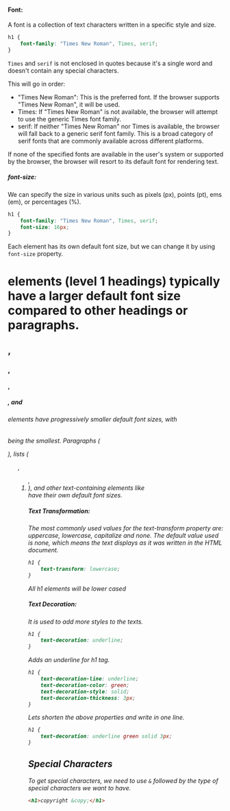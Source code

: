 #### Font:

A font is a collection of text characters written in a specific style and size.

```css
h1 {
	font-family: "Times New Roman", Times, serif;
}
```

`Times` and `serif` is not enclosed in quotes because it's a single word and doesn't contain any special characters.

This will go in order:

- "Times New Roman": This is the preferred font. If the browser supports "Times New Roman", it will be used.
- Times: If "Times New Roman" is not available, the browser will attempt to use the generic Times font family.
- serif: If neither "Times New Roman" nor Times is available, the browser will fall back to a generic serif font family. This is a broad category of serif fonts that are commonly available across different platforms.

If none of the specified fonts are available in the user's system or supported by the browser, the browser will resort to its default font for rendering text.

##### font-size:

We can specify the size in various units such as pixels (px), points (pt), ems (em), or percentages (%).

```css
h1 {
	font-family: "Times New Roman", Times, serif;
	font-size: 16px;
}
```

Each element has its own default font size, but we can change it by using `font-size` property.

<h1> elements (level 1 headings) typically have a larger default font size compared to other headings or paragraphs.
<h2>, <h3>, <h4>, <h5>, and <h6> elements have progressively smaller default font sizes, with <h6> being the smallest.
Paragraphs (<p>), lists (<ul>, <ol>, <li>), and other text-containing elements like <div> have their own default font sizes.

##### Text Transformation:

The most commonly used values for the text-transform property are: uppercase, lowercase, capitalize and none. The default value used is none, which means the text displays as it was written in the HTML document.

```css
h1 {
	text-transform: lowercase;
}
```

All h1 elements will be lower cased

##### Text Decoration:

It is used to add more styles to the texts.

```css
h1 {
	text-decoration: underline;
}
```

Adds an underline for h1 tag.

```css
h1 {
	text-decoration-line: underline;
	text-decoration-color: green;
	text-decoration-style: solid;
	text-decoration-thickness: 3px;
}
```

Lets shorten the above properties and write in one line.

```css
h1 {
	text-decoration: underline green solid 3px;
}
```

## Special Characters

To get special characters, we need to use `&` followed by the type of special characters we want to have.

```html
<h1>copyright &copy;</h1>
```

